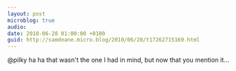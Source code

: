 ```yaml
---
layout: post
microblog: true
audio: 
date: 2010-06-28 01:00:00 +0100
guid: http://samdeane.micro.blog/2010/06/28/t17262715169.html
---
```

@pilky ha ha that wasn't the one I had in mind, but now that you mention it...
